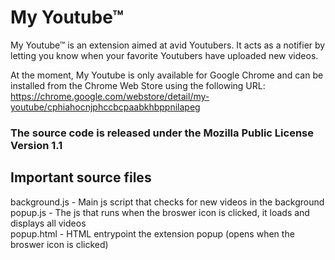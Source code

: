 <h1>My Youtube™</h1>
My Youtube™ is an extension aimed at avid Youtubers. It acts as a notifier by letting you know when your favorite 
Youtubers have uploaded new videos.

At the moment, My Youtube is only available for Google Chrome and can be installed from the Chrome Web Store using the
following URL: https://chrome.google.com/webstore/detail/my-youtube/cphiahocnjphccbcpaabkhbppnilapeg

<h3>The source code is released under the Mozilla Public License Version 1.1</h3>
 
<h2>Important source files</h2>
background.js - Main js script that checks for new videos in the background<br />
popup.js - The js that runs when the broswer icon is clicked, it loads and displays all videos<br />
popup.html - HTML entrypoint the extension popup (opens when the broswer icon is clicked)<br />
<br />
